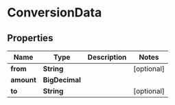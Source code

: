

# ConversionData


## Properties

| Name | Type | Description | Notes |
|------------ | ------------- | ------------- | -------------|
|**from** | **String** |  |  [optional] |
|**amount** | **BigDecimal** |  |  |
|**to** | **String** |  |  [optional] |



